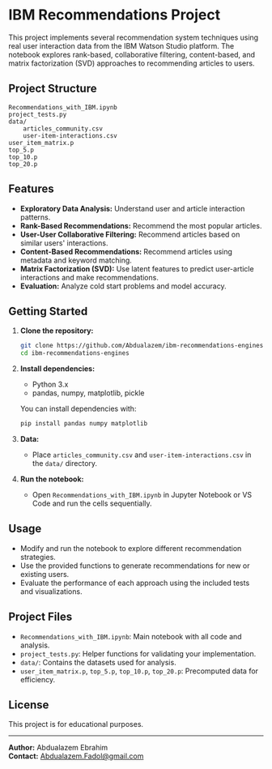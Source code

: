# IBM Recommendations Project

This project implements several recommendation system techniques using real user interaction data from the IBM Watson Studio platform. The notebook explores rank-based, collaborative filtering, content-based, and matrix factorization (SVD) approaches to recommending articles to users.

## Project Structure

```
Recommendations_with_IBM.ipynb
project_tests.py
data/
    articles_community.csv
    user-item-interactions.csv
user_item_matrix.p
top_5.p
top_10.p
top_20.p
```

## Features

- **Exploratory Data Analysis:** Understand user and article interaction patterns.
- **Rank-Based Recommendations:** Recommend the most popular articles.
- **User-User Collaborative Filtering:** Recommend articles based on similar users' interactions.
- **Content-Based Recommendations:** Recommend articles using metadata and keyword matching.
- **Matrix Factorization (SVD):** Use latent features to predict user-article interactions and make recommendations.
- **Evaluation:** Analyze cold start problems and model accuracy.

## Getting Started

1. **Clone the repository:**
    ```sh
    git clone https://github.com/Abdualazem/ibm-recommendations-engines
    cd ibm-recommendations-engines
    ```

2. **Install dependencies:**
    - Python 3.x
    - pandas, numpy, matplotlib, pickle

    You can install dependencies with:
    ```sh
    pip install pandas numpy matplotlib
    ```

3. **Data:**
    - Place `articles_community.csv` and `user-item-interactions.csv` in the `data/` directory.

4. **Run the notebook:**
    - Open `Recommendations_with_IBM.ipynb` in Jupyter Notebook or VS Code and run the cells sequentially.

## Usage

- Modify and run the notebook to explore different recommendation strategies.
- Use the provided functions to generate recommendations for new or existing users.
- Evaluate the performance of each approach using the included tests and visualizations.

## Project Files

- `Recommendations_with_IBM.ipynb`: Main notebook with all code and analysis.
- `project_tests.py`: Helper functions for validating your implementation.
- `data/`: Contains the datasets used for analysis.
- `user_item_matrix.p`, `top_5.p`, `top_10.p`, `top_20.p`: Precomputed data for efficiency.

## License

This project is for educational purposes.

---

**Author:** Abdualazem Ebrahim  
**Contact:** Abdualazem.Fadol@gmail.com